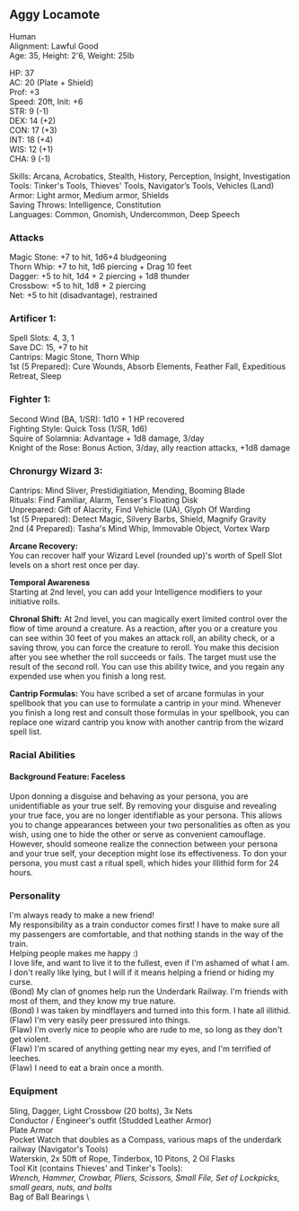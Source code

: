 ## Aggy Locamote
Human \
Alignment: Lawful Good \
Age: 35, Height: 2'6, Weight: 25lb 

HP: 37 \
AC: 20 (Plate + Shield) \
Prof: +3 \
Speed: 20ft, Init: +6 \
STR: 9  (-1) \
DEX: 14 (+2) \
CON: 17 (+3) \
INT: 18 (+4) \
WIS: 12 (+1) \
CHA: 9  (-1) 

Skills: Arcana, Acrobatics, Stealth, History, Perception, Insight, Investigation \
Tools: Tinker's Tools, Thieves' Tools, Navigator’s Tools, Vehicles (Land) \
Armor: Light armor, Medium armor, Shields \
Saving Throws: Intelligence, Constitution \
Languages: Common, Gnomish, Undercommon, Deep Speech

### Attacks
Magic Stone: +7 to hit, 1d6+4 bludgeoning \
Thorn Whip: +7 to hit, 1d6 piercing + Drag 10 feet \
Dagger: +5 to hit, 1d4 + 2 piercing + 1d8 thunder \
Crossbow: +5 to hit, 1d8 + 2 piercing \
Net: +5 to hit (disadvantage), restrained

### Artificer 1: 
Spell Slots: 4, 3, 1 \
Save DC: 15, +7 to hit \
Cantrips: Magic Stone, Thorn Whip \
1st (5 Prepared): Cure Wounds, Absorb Elements, Feather Fall, Expeditious Retreat, Sleep

### Fighter 1:
Second Wind (BA, 1/SR): 1d10 + 1 HP recovered \
Fighting Style: Quick Toss (1/SR, 1d6) \
Squire of Solamnia: Advantage + 1d8 damage, 3/day \
Knight of the Rose: Bonus Action, 3/day, ally reaction attacks, +1d8 damage

### Chronurgy Wizard 3:
Cantrips: Mind Sliver, Prestidigitiation, Mending, Booming Blade \
Rituals: Find Familiar, Alarm, Tenser's Floating Disk \
Unprepared:  Gift of Alacrity, Find Vehicle (UA), Glyph Of Warding \
1st (5 Prepared): Detect Magic, Silvery Barbs, Shield, Magnify Gravity \
2nd (4 Prepared): Tasha's Mind Whip, Immovable Object, Vortex Warp

**Arcane Recovery:** \
You can recover half your Wizard Level (rounded up)'s worth of Spell Slot levels on a short rest once per day. 

**Temporal Awareness** \
Starting at 2nd level, you can add your Intelligence modifiers to your initiative rolls.

**Chronal Shift:**
At 2nd level, you can magically exert limited control over the flow of time around a creature. As a reaction, after you or a creature you can see within 30 feet of you makes an attack roll, an ability check, or a saving throw, you can force the creature to reroll. You make this decision after you see whether the roll succeeds or fails. The target must use the result of the second roll. You can use this ability twice, and you regain any expended use when you finish a long rest.

**Cantrip Formulas:** 
You have scribed a set of arcane formulas in your spellbook that you can use to formulate a cantrip in your mind. Whenever you finish a long rest and consult those formulas in your spellbook, you can replace one wizard cantrip you know with another cantrip from the wizard spell list. 

### Racial Abilities
#### Background Feature: Faceless
Upon donning a disguise and behaving as your persona, you are unidentifiable as your true self. By removing your disguise and revealing your true face, you are no longer identifiable as your persona. This allows you to change appearances between your two personalities as often as you wish, using one to hide the other or serve as convenient camouflage. However, should someone realize the connection between your persona and your true self, your deception might lose its effectiveness. To don your persona, you must cast a ritual spell, which hides your Illithid form for 24 hours. 

### Personality
I'm always ready to make a new friend! \
My responsibility as a train conductor comes first! I have to make sure all my passengers are comfortable, and that nothing stands in the way of the train. \
Helping people makes me happy :) \
I love life, and want to live it to the fullest, even if I'm ashamed of what I am. \
I don't really like lying, but I will if it means helping a friend or hiding my curse. \
(Bond) My clan of gnomes help run the Underdark Railway. I'm friends with most of them, and they know my true nature. \
(Bond) I was taken by mindflayers and turned into this form. I hate all illithid. \
(Flaw) I'm very easily peer pressured into things. \
(Flaw) I'm overly nice to people who are rude to me, so long as they don't get violent. \
(Flaw) I'm scared of anything getting near my eyes, and I'm terrified of leeches. \
(Flaw) I need to eat a brain once a month. 

### Equipment
Sling, Dagger, Light Crossbow (20 bolts), 3x Nets \
Conductor / Engineer's outfit (Studded Leather Armor) \
Plate Armor \
Pocket Watch that doubles as a Compass, various maps of the underdark railway (Navigator's Tools) \
Waterskin, 2x 50ft of Rope, Tinderbox, 10 Pitons, 2 Oil Flasks \
Tool Kit (contains Thieves' and Tinker's Tools): \
*Wrench, Hammer, Crowbar, Pliers, Scissors, Small File, Set of Lockpicks, small gears, nuts, and bolts* \
Bag of Ball Bearings \
